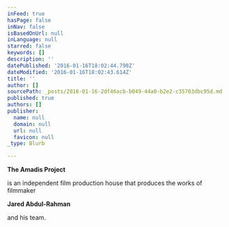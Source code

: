 ```yaml
---
inFeed: true
hasPage: false
inNav: false
isBasedOnUrl: null
inLanguage: null
starred: false
keywords: []
description: ''
datePublished: '2016-01-16T18:02:44.798Z'
dateModified: '2016-01-16T18:02:43.614Z'
title: ''
author: []
sourcePath: _posts/2016-01-16-2df46acb-b049-44a0-b2e2-c35703dbc95d.md
published: true
authors: []
publisher:
  name: null
  domain: null
  url: null
  favicon: null
_type: Blurb

---
```

**The Amadis Project**

is an independent film production house that produces the works of filmmaker

**Jared Abdul-Rahman**

and his team.